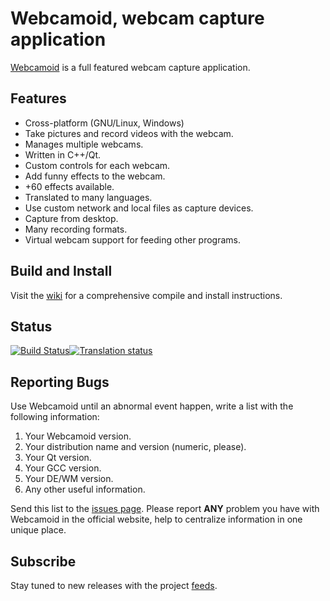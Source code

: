 # Webcamoid, webcam capture application #

[Webcamoid](http://opendesktop.org/content/show.php/Webcamoid?content=144796) is a full featured webcam capture application.

## Features ##

* Cross-platform (GNU/Linux, Windows)
* Take pictures and record videos with the webcam.
* Manages multiple webcams.
* Written in C++/Qt.
* Custom controls for each webcam.
* Add funny effects to the webcam.
* +60 effects available.
* Translated to many languages.
* Use custom network and local files as capture devices.
* Capture from desktop.
* Many recording formats.
* Virtual webcam support for feeding other programs.

## Build and Install ##

Visit the [wiki](https://github.com/webcamoid/webcamoid/wiki) for a comprehensive compile and install instructions.

## Status ##

[![Build Status](https://travis-ci.org/webcamoid/webcamoid.svg?branch=master)](https://travis-ci.org/webcamoid/webcamoid)[![Translation status](https://hosted.weblate.org/widgets/webcamoid/-/svg-badge.svg)](https://hosted.weblate.org/engage/webcamoid/?utm_source=widget)

## Reporting Bugs ##

Use Webcamoid until an abnormal event happen, write a list with the following information:

1. Your Webcamoid version.
2. Your distribution name and version (numeric, please).
3. Your Qt version.
4. Your GCC version.
5. Your DE/WM version.
6. Any other useful information.

Send this list to the [issues page](http://github.com/webcamoid/webcamoid/issues). Please report **ANY** problem you have with Webcamoid in the official website, help to centralize information in one unique place.

## Subscribe ##

Stay tuned to new releases with the project [feeds](https://github.com/webcamoid/webcamoid/releases.atom).

